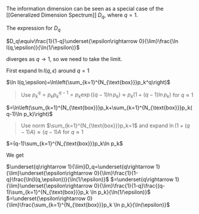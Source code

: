 The information dimension can be seen as a special case of the [[Generalized Dimension Spectrum]] $D_q$, where $q=1$.

The expression for $D_q$ 

$D_q\equiv\frac{1}{1-q}\underset{\epsilon\rightarrow 0}{\lim}\frac{\ln I(q,\epsilon)}{\ln(1/\epsilon)}$

diverges as $q\rightarrow 1$, so we need to take the limit. 

First expand $\ln I(q,\epsilon)$ around $q=1$

$\ln I(q,\epsilon)=\ln\left(\sum_{k=1}^{N_{\text{box}}}p_k^q\right)$

> Use $p_k^q=p_kp_k^{q-1}=p_k\exp((q-1)\ln p_k)\approx p_k(1+(q-1)\ln p_k)$ for $q\approx 1$

$=\ln\left(\sum_{k=1}^{N_{\text{box}}}p_k+\sum_{k=1}^{N_{\text{box}}}p_k(q-1)\ln p_k)\right)$

> Use norm $\sum_{k=1}^{N_{\text{box}}}p_k=1$ and expand $\ln(1+(q-1)A)\approx (q-1)A$ for $q\approx 1$

$=(q-1)\sum_{k=1}^{N_{\text{box}}}p_k\ln p_k$

We get 

$\underset{q\rightarrow 1}{\lim}D_q=\underset{q\rightarrow 1}{\lim}\underset{\epsilon\rightarrow 0}{\lim}\frac{1}{1-q}\frac{\ln(I(q,\epsilon))}{\ln(1/\epsilon)}$
$=\underset{q\rightarrow 1}{\lim}\underset{\epsilon\rightarrow 0}{\lim}\frac{1}{1-q}\frac{(q-1)\sum_{k=1}^{N_{\text{box}}}p_k \ln p_k}{\ln(1/\epsilon)}$
$=\underset{\epsilon\rightarrow 0}{\lim}\frac{\sum_{k=1}^{N_{\text{box}}}p_k \ln p_k}{\ln(\epsilon)}$